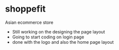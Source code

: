 # shoppefit

Asian ecommerce store

- Still working on the designing the page layout
- Going to start coding on login page
- done with the logo and also the home page layout
